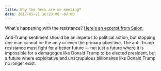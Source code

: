 ```yaml
---
title: Why the heck are we meeting?
date: 2017-05-21 16:29:00 -07:00
---
```


What's happening with the resistance?  [Here's an excerpt from Salon:  ](http://www.salon.com/2017/05/17/future-of-the-resistance-where-does-the-anti-trump-movement-go-from-here/)


Anti-Trump sentiment should be an impetus to political action, but stopping one man cannot be the only or even the primary objective. The anti-Trump resistance must fight for a better future — not just a future where it is impossible for a demagogue like Donald Trump to be elected president, but a future where exploitative and unscrupulous billionaires like Donald Trump no longer exist.